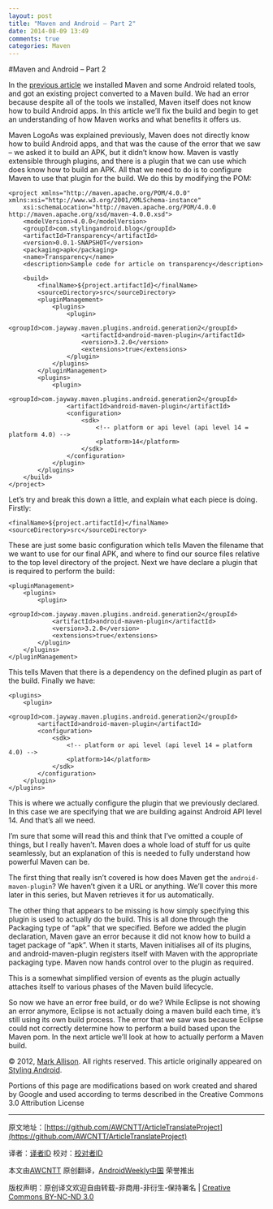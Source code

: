 ```yaml
---
layout: post
title: "Maven and Android – Part 2"
date: 2014-08-09 13:49
comments: true
categories: Maven
---
```


#Maven and Android – Part 2

In the [previous article](http://blog.stylingandroid.com/archives/1067) we installed Maven and some Android related tools, and got an existing project converted to a Maven build. We had an error because despite all of the tools we installed, Maven itself does not know how to build Android apps. In this article we’ll fix the build and begin to get an understanding of how Maven works and what benefits it offers us.

Maven LogoAs was explained previously, Maven does not directly know how to build Android apps, and that was the cause of the error that we saw – we asked it to build an APK, but it didn’t know how. Maven is vastly extensible through plugins, and there is a plugin that we can use which does know how to build an APK. All that we need to do is to configure Maven to use that plugin for the build. We do this by modifying the POM:

```
<project xmlns="http://maven.apache.org/POM/4.0.0" xmlns:xsi="http://www.w3.org/2001/XMLSchema-instance"
    xsi:schemaLocation="http://maven.apache.org/POM/4.0.0 http://maven.apache.org/xsd/maven-4.0.0.xsd">
    <modelVersion>4.0.0</modelVersion>
    <groupId>com.stylingandroid.blog</groupId>
    <artifactId>Transparency</artifactId>
    <version>0.0.1-SNAPSHOT</version>
    <packaging>apk</packaging>
    <name>Transparency</name>
    <description>Sample code for article on transparency</description>
 
    <build>
        <finalName>${project.artifactId}</finalName>
        <sourceDirectory>src</sourceDirectory>
        <pluginManagement>
            <plugins>
                <plugin>
                    <groupId>com.jayway.maven.plugins.android.generation2</groupId>
                    <artifactId>android-maven-plugin</artifactId>
                    <version>3.2.0</version>
                    <extensions>true</extensions>
                </plugin>
            </plugins>
        </pluginManagement>
        <plugins>
            <plugin>
                <groupId>com.jayway.maven.plugins.android.generation2</groupId>
                <artifactId>android-maven-plugin</artifactId>
                <configuration>
                    <sdk>
                        <!-- platform or api level (api level 14 = platform 4.0) -->
                        <platform>14</platform>
                    </sdk>
                </configuration>
            </plugin>
        </plugins>
    </build>
</project>
```

Let’s try and break this down a little, and explain what each piece is doing. Firstly:

	<finalName>${project.artifactId}</finalName>
	<sourceDirectory>src</sourceDirectory>

These are just some basic configuration which tells Maven the filename that we want to use for our final APK, and where to find our source files relative to the top level directory of the project. Next we have declare a plugin that is required to perform the build:

```
<pluginManagement>
    <plugins>
        <plugin>
            <groupId>com.jayway.maven.plugins.android.generation2</groupId>
            <artifactId>android-maven-plugin</artifactId>
            <version>3.2.0</version>
            <extensions>true</extensions>
        </plugin>
    </plugins>
</pluginManagement>
```

This tells Maven that there is a dependency on the defined plugin as part of the build. Finally we have:

```
<plugins>
    <plugin>
        <groupId>com.jayway.maven.plugins.android.generation2</groupId>
        <artifactId>android-maven-plugin</artifactId>
        <configuration>
            <sdk>
                <!-- platform or api level (api level 14 = platform 4.0) -->
                <platform>14</platform>
            </sdk>
        </configuration>
    </plugin>
</plugins>
```

This is where we actually configure the plugin that we previously declared. In this case we are specifying that we are building against Android API level 14. And that’s all we need.

I’m sure that some will read this and think that I’ve omitted a couple of things, but I really haven’t. Maven does a whole load of stuff for us quite seamlessly, but an explanation of this is needed to fully understand how powerful Maven can be.

The first thing that really isn’t covered is how does Maven get the `android-maven-plugin`? We haven’t given it a URL or anything. We’ll cover this more later in this series, but Maven retrieves it for us automatically.

The other thing that appears to be missing is how simply specifying this plugin is used to actually do the build. This is all done through the Packaging type of “apk” that we specified. Before we added the plugin declaration, Maven gave an error because it did not know how to build a taget package of “apk”. When it starts, Maven initialises all of its plugins, and android-maven-plugin registers itself with Maven with the appropriate packaging type. Maven now hands control over to the plugin as required.

This is a somewhat simplified version of events as the plugin actually attaches itself to various phases of the Maven build lifecycle.

So now we have an error free build, or do we? While Eclipse is not showing an error anymore, Eclipse is not actually doing a maven build each time, it’s still using its own build process. The error that we saw was because Eclipse could not correctly determine how to perform a build based upon the Maven pom. In the next article we’ll look at how to actually perform a Maven build.

© 2012, [Mark Allison](http://blog.stylingandroid.com/). All rights reserved. This article originally appeared on [Styling Android](http://blog.stylingandroid.com/).

Portions of this page are modifications based on work created and shared by Google and used according to terms described in the Creative Commons 3.0 Attribution License

---


原文地址：[https://github.com/AWCNTT/ArticleTranslateProject](https://github.com/AWCNTT/ArticleTranslateProject)

译者：[译者ID](https://github.com/译者ID) 校对：[校对者ID](https://github.com/校对者ID)

本文由[AWCNTT](https://github.com/AWCNTT) 原创翻译，[AndroidWeekly中国](http://www.androidweekly.cn/) 荣誉推出

版权声明：原创译文欢迎自由转载-非商用-非衍生-保持署名 | [Creative Commons BY-NC-ND 3.0](http://creativecommons.org/licenses/by-nc-nd/3.0/deed.zh)
